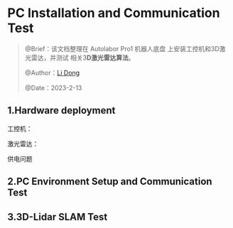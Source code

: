 # PC Installation and Communication Test

> @Brief：该文档整理在 Autolabor Pro1 机器人底盘 上安装工控机和3D激光雷达，并测试 相关3**D激光雷达算法**。
>
> @Author：[Li Dong](https://github.com/DoongLi)
>
> @Date：2023-2-13

## 1.Hardware deployment

工控机：

激光雷达：

供电问题

## 2.PC Environment Setup and Communication Test

## 3.3D-Lidar SLAM Test